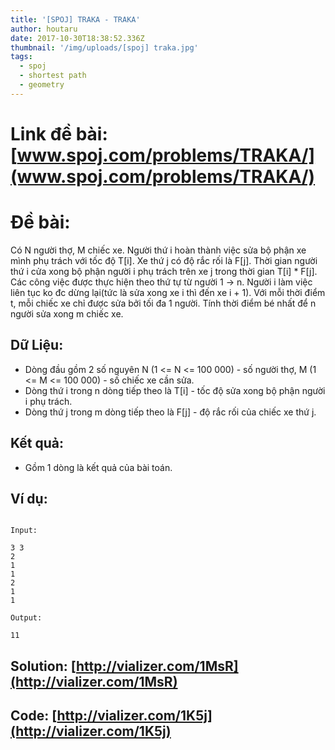 ```yaml
---
title: '[SPOJ] TRAKA - TRAKA'
author: houtaru
date: 2017-10-30T18:38:52.336Z
thumbnail: '/img/uploads/[spoj] traka.jpg'
tags:
  - spoj
  - shortest path
  - geometry
---
```

# Link đề bài: [www.spoj.com/problems/TRAKA/](www.spoj.com/problems/TRAKA/)

# Đề bài:

Có N người thợ, M chiếc xe. Người thứ i hoàn thành việc sửa bộ phận xe mình phụ trách với tốc độ T[i]. Xe thứ j có độ rắc rối là F[j]. Thời gian người thứ i cửa xong bộ phận người i phụ trách trên xe j trong thời gian T[i] * F[j]. Các công việc được thực hiện theo thứ tự từ người 1 -> n. Người i làm việc liên tục ko đc dừng lại(tức là sửa xong xe i thì đến xe i + 1). Với mỗi thời điểm t, mỗi chiếc xe chỉ được sửa bởi tối đa 1 người. Tính thời điểm bé nhất để n người sửa xong m chiếc xe.

## Dữ Liệu:

- Dòng đầu gồm 2 số nguyên N (1 <= N <= 100 000) - số người thợ, M (1 <= M <= 100 000) - số chiếc xe cần sửa.
- Dòng thứ i trong n dòng tiếp theo là T[i] - tốc độ sửa xong bộ phận người i phụ trách.
- Dòng thứ j trong m dòng tiếp theo là F[j] - độ rắc rối của chiếc xe thứ j.

## Kết quả:

- Gồm 1 dòng là kết quả của bài toán.

## Ví dụ:

```

Input:

3 3
2
1
1
2
1
1

Output:

11

```

## Solution: [http://vializer.com/1MsR](http://vializer.com/1MsR)

## Code: [http://vializer.com/1K5j](http://vializer.com/1K5j)
